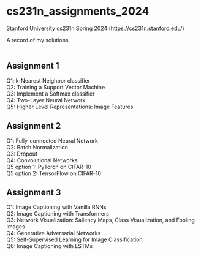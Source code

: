 # cs231n_assignments_2024
Stanford University cs231n Spring 2024 (https://cs231n.stanford.edu/)

A record of my solutions. <br>
<br>


Assignment 1
--------
Q1: k-Nearest Neighbor classifier <br>
Q2: Training a Support Vector Machine <br>
Q3: Implement a Softmax classifier <br>
Q4: Two-Layer Neural Network <br>
Q5: Higher Level Representations: Image Features <br>

Assignment 2
--------
Q1: Fully-connected Neural Network <br>
Q2: Batch Normalization <br>
Q3: Dropout <br>
Q4: Convolutional Networks <br>
Q5 option 1: PyTorch on CIFAR-10 <br>
Q5 option 2: TensorFlow on CIFAR-10 <br>

Assignment 3
--------
Q1: Image Captioning with Vanilla RNNs <br>
Q2: Image Captioning with Transformers <br>
Q3: Network Visualization: Saliency Maps, Class Visualization, and Fooling Images <br>
Q4: Generative Adversarial Networks <br>
Q5: Self-Supervised Learning for Image Classification <br>
Q6: Image Captioning with LSTMs <br>
